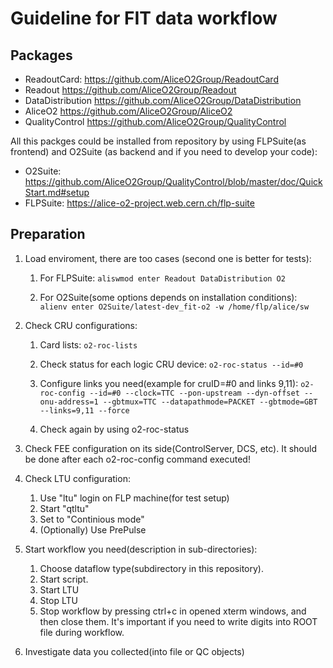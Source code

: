 # Guideline for FIT data workflow

## Packages
* ReadoutCard: https://github.com/AliceO2Group/ReadoutCard
* Readout https://github.com/AliceO2Group/Readout
* DataDistribution https://github.com/AliceO2Group/DataDistribution
* AliceO2 https://github.com/AliceO2Group/AliceO2
* QualityControl https://github.com/AliceO2Group/QualityControl

All this packges could be installed from repository by using FLPSuite(as frontend) and O2Suite (as backend and if you need to develop your code): 
* O2Suite: https://github.com/AliceO2Group/QualityControl/blob/master/doc/QuickStart.md#setup
* FLPSuite: https://alice-o2-project.web.cern.ch/flp-suite

## Preparation
1. Load enviroment, there are too cases (second one is better for tests):
    1. For FLPSuite: ```aliswmod enter Readout DataDistribution O2```
  
    2. For O2Suite(some options depends on installation conditions): ``` alienv enter O2Suite/latest-dev_fit-o2 -w /home/flp/alice/sw ```
  
2. Check CRU configurations:
    1. Card lists: ```o2-roc-lists```
    2. Check status for each logic CRU device: ```o2-roc-status --id=#0```

    3. Configure links you need(example for cruID=#0 and links 9,11): ```o2-roc-config --id=#0 --clock=TTC --pon-upstream --dyn-offset --onu-address=1 --gbtmux=TTC --datapathmode=PACKET --gbtmode=GBT --links=9,11 --force```

    4. Check again by using o2-roc-status
3. Check FEE configuration on its side(ControlServer, DCS, etc). It should be done after each o2-roc-config command executed!
4. Check LTU configuration:
    1. Use "ltu" login on FLP machine(for test setup)
    2. Start "qtltu"
    3. Set to "Continious mode"
    4. (Optionally) Use PrePulse
5. Start workflow you need(description in sub-directories):
    1. Choose dataflow type(subdirectory in this repository).
    2. Start script.
    3. Start LTU
    4. Stop LTU
    5. Stop workflow by pressing ctrl+c in opened xterm windows, and then close them. It's important if you need to write digits into ROOT file during workflow.
6. Investigate data you collected(into file or QC objects)
